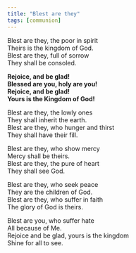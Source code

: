 ```yaml
---
title: "Blest are they"
tags: [communion]
---
```


Blest are they, the poor in spirit   
Theirs is the kingdom of God.   
Blest are they, full of sorrow   
They shall be consoled.   

**Rejoice, and be glad!   
Blessed are you, holy are you!   
Rejoice, and be glad!   
Yours is the Kingdom of God!**

Blest are they, the lowly ones   
They shall inherit the earth.   
Blest are they, who hunger and thirst   
They shall have their fill.

Blest are they, who show mercy   
Mercy shall be theirs.   
Blest are they, the pure of heart   
They shall see God.

Blest are they, who seek peace   
They are the children of God.   
Blest are they, who suffer in faith   
The glory of God is theirs.

Blest are you, who suffer hate   
All because of Me.   
Rejoice and be glad, yours is the kingdom   
Shine for all to see.